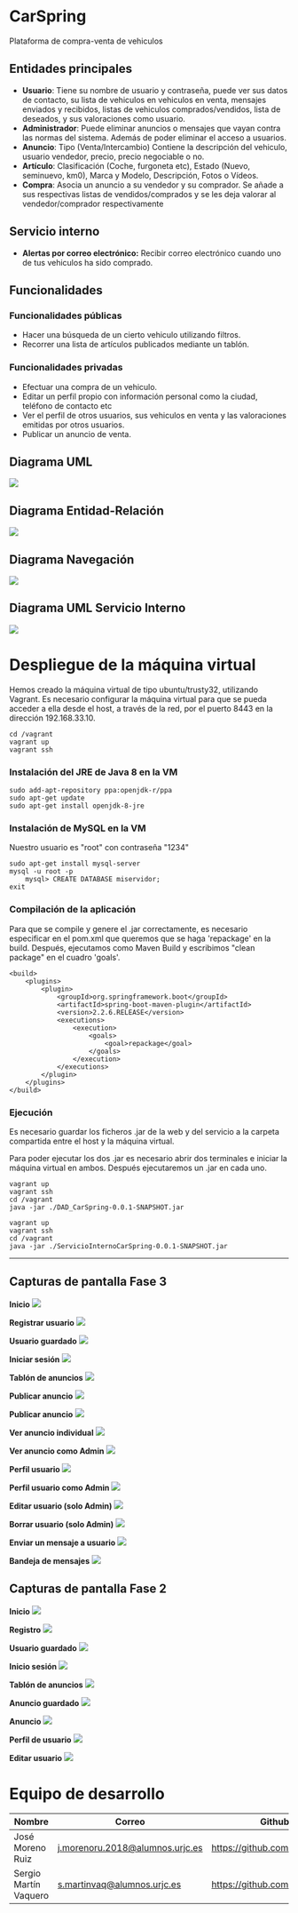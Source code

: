 # CarSpring
Plataforma de compra-venta de vehiculos
## Entidades principales
- **Usuario**: Tiene su nombre de usuario y contraseña, puede ver sus datos de contacto, su lista de vehiculos en vehiculos en venta, mensajes enviados y recibidos, listas de vehiculos comprados/vendidos, lista de deseados, y sus valoraciones como usuario.
- **Administrador**: Puede eliminar anuncios o mensajes que vayan contra las normas del sistema. Además de poder eliminar el acceso a usuarios.
- **Anuncio**: Tipo (Venta/Intercambio) Contiene la descripción del vehiculo, usuario vendedor, precio, precio negociable o no.
- **Artículo**: Clasificación (Coche, furgoneta etc), Estado (Nuevo, seminuevo, km0), Marca y Modelo, Descripción, Fotos o Vídeos.
- **Compra**: Asocia un anuncio a su vendedor y su comprador. Se añade a sus respectivas listas de vendidos/comprados y se les deja valorar al vendedor/comprador respectivamente

## Servicio interno
- **Alertas por correo electrónico:** Recibir correo electrónico cuando uno de tus vehiculos ha sido comprado.

## Funcionalidades
### Funcionalidades públicas
- Hacer una búsqueda de un cierto vehiculo utilizando filtros.
- Recorrer una lista de artículos publicados mediante un tablón. 

### Funcionalidades privadas
- Efectuar una compra de un vehiculo.
- Editar un perfil propio con información personal como la ciudad, teléfono de contacto etc
- Ver el perfil de otros usuarios, sus vehiculos en venta y las valoraciones emitidas por otros usuarios.
- Publicar un anuncio de venta.

## Diagrama UML
<kbd>![](Imagenes/diagramaUML.png)</kbd>

## Diagrama Entidad-Relación
<kbd>![](Imagenes/DiagramaEntidad-Relacion.png)</kbd>

## Diagrama Navegación
<kbd>![](Imagenes/DiagramaNavegacion.PNG)</kbd>

## Diagrama UML Servicio Interno
<kbd>![](Imagenes/UMLservicioInterno.png)</kbd>

# Despliegue de la máquina virtual<a name="despliegueVM"></a>
Hemos creado la máquina virtual de tipo ubuntu/trusty32, utilizando Vagrant. Es necesario configurar la máquina virtual para que se pueda acceder a ella desde el host, a través de la red, por el puerto 8443 en la dirección 192.168.33.10.
```
cd /vagrant
vagrant up
vagrant ssh
```

### Instalación del JRE de Java 8 en la VM
```
sudo add-apt-repository ppa:openjdk-r/ppa
sudo apt-get update
sudo apt-get install openjdk-8-jre
```

### Instalación de MySQL en la VM
Nuestro usuario es "root" con contraseña "1234"
```
sudo apt-get install mysql-server
mysql -u root -p
	mysql> CREATE DATABASE miservidor;
exit
```  
  

### Compilación de la aplicación
Para que se compile y genere el .jar correctamente, es necesario especificar en el pom.xml que queremos que se haga 'repackage' en la build. Después, ejecutamos como Maven Build y escribimos "clean package" en el cuadro 'goals'.
```
<build>
	<plugins>
		<plugin>
			<groupId>org.springframework.boot</groupId>
			<artifactId>spring-boot-maven-plugin</artifactId>
	    	<version>2.2.6.RELEASE</version>
		    <executions>
       			<execution>
    				<goals>
        				<goal>repackage</goal>
       				</goals>
       			</execution>
   			</executions>			
   		</plugin>
	</plugins>
</build>
```
### Ejecución
Es necesario guardar los ficheros .jar de la web y del servicio a la carpeta compartida entre el host y la máquina virtual.

Para poder ejecutar los dos .jar es necesario abrir dos terminales e iniciar la máquina virtual en ambos. Después ejecutaremos un .jar en cada uno.
```
vagrant up
vagrant ssh
cd /vagrant
java -jar ./DAD_CarSpring-0.0.1-SNAPSHOT.jar
```
```
vagrant up
vagrant ssh
cd /vagrant
java -jar ./ServicioInternoCarSpring-0.0.1-SNAPSHOT.jar
```
__________________________

## Capturas de pantalla Fase 3


**Inicio**
<kbd>![](Imagenes/fase3inicio.PNG)</kbd>

**Registrar usuario**
<kbd>![](Imagenes/fase3registro.PNG)</kbd>

**Usuario guardado**
<kbd>![](Imagenes/fase3usuarioguardado.PNG)</kbd>

**Iniciar sesión**
<kbd>![](Imagenes/fase3iniciosesion.PNG)</kbd>

**Tablón de anuncios**
<kbd>![](Imagenes/fase3tablon.PNG)</kbd>
  
**Publicar anuncio**
<kbd>![](Imagenes/fase3publicaranuncio.PNG)</kbd>
  
**Publicar anuncio**
<kbd>![](Imagenes/fase3publicaranuncio.PNG)</kbd>

**Ver anuncio individual**
<kbd>![](Imagenes/fase3veranunciouser.PNG)</kbd>
  
**Ver anuncio como Admin**
<kbd>![](Imagenes/fase3veranuncioadmin.PNG)</kbd>

**Perfil usuario**
<kbd>![](Imagenes/fase3perfilusuariousuario.PNG)</kbd>

**Perfil usuario como Admin**
<kbd>![](Imagenes/fase3perfilusuarioadmin.PNG)</kbd>

**Editar usuario (solo Admin)**
<kbd>![](Imagenes/fase3editarusuario.PNG)</kbd>

**Borrar usuario (solo Admin)**
<kbd>![](Imagenes/fase3borrarusuario.PNG)</kbd>
  
**Enviar un mensaje a usuario**
<kbd>![](Imagenes/fase3enviarmensaje.PNG)</kbd>
  
**Bandeja de mensajes**
<kbd>![](Imagenes/fase3bandejaentrada.PNG)</kbd>

## Capturas de pantalla Fase 2


**Inicio**
<kbd>![](Imagenes/Inicio.PNG)</kbd>

**Registro**
<kbd>![](Imagenes/Registro.PNG)</kbd>

**Usuario guardado**
<kbd>![](Imagenes/UsuarioGuardado.PNG)</kbd>

**Inicio sesión**
<kbd>![](Imagenes/InicioSesion.PNG)</kbd>

**Tablón de anuncios**
<kbd>![](Imagenes/Tablon.PNG)</kbd>

**Anuncio guardado**
<kbd>![](Imagenes/AnuncioGuardado.PNG)</kbd>

**Anuncio**
<kbd>![](Imagenes/Anuncio.PNG)</kbd>

**Perfil de usuario**
<kbd>![](Imagenes/PerfilUsuario.PNG)</kbd>

**Editar usuario**
<kbd>![](Imagenes/EditarUsuario.PNG)</kbd>





# Equipo de desarrollo
| **Nombre**  | **Correo**  | **Github**  | 
|---|---|---|
| José Moreno Ruiz  | j.morenoru.2018@alumnos.urjc.es   | https://github.com/Jomr02  |  
|  Sergio Martín Vaquero |  s.martinvaq@alumnos.urjc.es | https://github.com/srgmrtnvqr |
